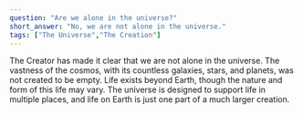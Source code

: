 ```yaml
---
question: "Are we alone in the universe?"
short_answer: "No, we are not alone in the universe."
tags: ["The Universe","The Creation"]
---
```


The Creator has made it clear that we are not alone in the universe. The vastness of the cosmos, with its countless galaxies, stars, and planets, was not created to be empty. Life exists beyond Earth, though the nature and form of this life may vary. The universe is designed to support life in multiple places, and life on Earth is just one part of a much larger creation.

